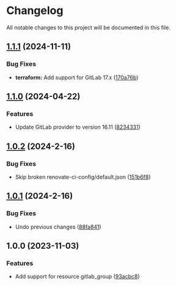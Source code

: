 # Changelog

All notable changes to this project will be documented in this file.

## [1.1.1](https://gitlab.com/terraform-child-modules-48151/terraform-gitlab-group/compare/v1.1.0...v1.1.1) (2024-11-11)

### Bug Fixes

* **terraform:** Add support for GitLab 17.x ([170a76b](https://gitlab.com/terraform-child-modules-48151/terraform-gitlab-group/commit/170a76be645fab1464a9557862e897726d651108))

## [1.1.0](https://gitlab.com/terraform-child-modules-48151/terraform-gitlab-group/compare/v1.0.2...v1.1.0) (2024-04-22)


### Features

* Update GitLab provider to version 16.11 ([8234331](https://gitlab.com/terraform-child-modules-48151/terraform-gitlab-group/commit/823433127eb401d0cc4ef3fa588f873cd9301537))

## [1.0.2](https://gitlab.com/terraform-child-modules1/terraform-gitlab-group/compare/v1.0.1...v1.0.2) (2024-2-16)


### Bug Fixes

* Skip broken renovate-ci-config/default.json ([151b6f8](https://gitlab.com/terraform-child-modules1/terraform-gitlab-group/commit/151b6f82b1cb03169e3c5e74ec7eb0ab5e0157e4))

## [1.0.1](https://gitlab.com/terraform-child-modules1/terraform-gitlab-group/compare/v1.0.0...v1.0.1) (2024-2-16)


### Bug Fixes

* Undo previous changes ([88fa841](https://gitlab.com/terraform-child-modules1/terraform-gitlab-group/commit/88fa8410a653b74741f478e01149644297a473a3))

## 1.0.0 (2023-11-03)


### Features

* Add support for resource gitlab_group ([93acbc8](https://gitlab.com/terraform-child-modules1/terraform-gitlab-group/commit/93acbc85d0d823c869c076c650ef08b2e76dfa38))
